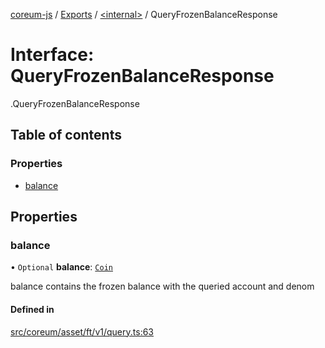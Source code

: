[coreum-js](../README.md) / [Exports](../modules.md) / [<internal\>](../modules/internal_.md) / QueryFrozenBalanceResponse

# Interface: QueryFrozenBalanceResponse

[<internal>](../modules/internal_.md).QueryFrozenBalanceResponse

## Table of contents

### Properties

- [balance](internal_.QueryFrozenBalanceResponse.md#balance)

## Properties

### balance

• `Optional` **balance**: [`Coin`](../modules/internal_.md#coin)

balance contains the frozen balance with the queried account and denom

#### Defined in

[src/coreum/asset/ft/v1/query.ts:63](https://github.com/CooperFoundation/coreum-js/blob/d106c53/src/coreum/asset/ft/v1/query.ts#L63)
